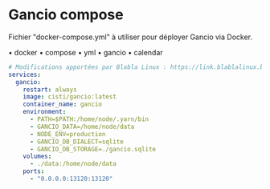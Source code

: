 # Gancio compose

Fichier "docker-compose.yml" à utiliser pour déployer Gancio via Docker.

• docker
• compose
• yml
• gancio
• calendar

```yaml
# Modifications apportées par Blabla Linux : https://link.blablalinux.be
services:
  gancio:
    restart: always
    image: cisti/gancio:latest
    container_name: gancio
    environment:
      - PATH=$PATH:/home/node/.yarn/bin
      - GANCIO_DATA=/home/node/data
      - NODE_ENV=production
      - GANCIO_DB_DIALECT=sqlite
      - GANCIO_DB_STORAGE=./gancio.sqlite
    volumes:
      - ./data:/home/node/data
    ports:
      - "0.0.0.0:13120:13120"
```
